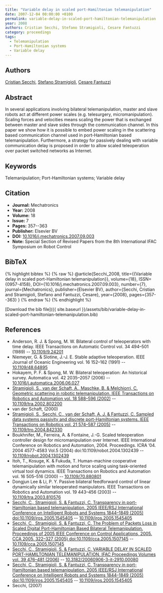 ```yaml
---
title: "Variable delay in scaled port-Hamiltonian telemanipulation"
date: 2007-12-04 00:00:00 +0100
permalink: variable-delay-in-scaled-port-hamiltonian-telemanipulation
year: 2008
authors: Cristian Secchi, Stefano Stramigioli, Cesare Fantuzzi
category: proceedings
tags:
  - Telemanipulation
  - Port-Hamiltonian systems
  - Variable delay
---
```

 
## Authors
[Cristian Secchi](authors/cristian-secchi), [Stefano Stramigioli](authors/stefano-stramigioli), [Cesare Fantuzzi](authors/cesare-fantuzzi)
 
## Abstract
In several applications involving bilateral telemanipulation, master and slave robots act at different power scales (e.g. telesurgery, micromanipulation). Scaling forces and velocities means scaling the power that is exchanged between master and slave sides through the communication channel. In this paper we show how it is possible to embed power scaling in the scattering based communication channel used in port-Hamiltonian based telemanipulation. Furthermore, a strategy for passively dealing with variable communication delay is proposed in order to allow scaled teleoperation over packet switched networks as Internet.
 
## Keywords
Telemanipulation; Port-Hamiltonian systems; Variable delay
 
## Citation
- **Journal:** Mechatronics
- **Year:** 2008
- **Volume:** 18
- **Issue:** 7
- **Pages:** 357--363
- **Publisher:** Elsevier BV
- **DOI:** [10.1016/j.mechatronics.2007.09.003](https://doi.org/10.1016/j.mechatronics.2007.09.003)
- **Note:** Special Section of Revised Papers from the 8th International IFAC Symposium on Robot Control
 
## BibTeX
{% highlight bibtex %}
{% raw %}
@article{Secchi_2008,
  title={{Variable delay in scaled port-Hamiltonian telemanipulation}},
  volume={18},
  ISSN={0957-4158},
  DOI={10.1016/j.mechatronics.2007.09.003},
  number={7},
  journal={Mechatronics},
  publisher={Elsevier BV},
  author={Secchi, Cristian and Stramigioli, Stefano and Fantuzzi, Cesare},
  year={2008},
  pages={357--363}
}
{% endraw %}
{% endhighlight %}
 
[Download the bib file]({{ site.baseurl }}/assets/bib/variable-delay-in-scaled-port-hamiltonian-telemanipulation.bib)
 
## References
- Anderson, R. J. & Spong, M. W. Bilateral control of teleoperators with time delay. IEEE Transactions on Automatic Control vol. 34 494–501 (1989) -- [10.1109/9.24201](https://doi.org/10.1109/9.24201)
- Niemeyer, G. & Slotine, J.-J. E. Stable adaptive teleoperation. IEEE Journal of Oceanic Engineering vol. 16 152–162 (1991) -- [10.1109/48.64895](https://doi.org/10.1109/48.64895)
- Hokayem, P. F. & Spong, M. W. Bilateral teleoperation: An historical survey. Automatica vol. 42 2035–2057 (2006) -- [10.1016/j.automatica.2006.06.027](https://doi.org/10.1016/j.automatica.2006.06.027)
- [Stramigioli, S., van der Schaft, A., Maschke, B. & Melchiorri, C. Geometric scattering in robotic telemanipulation. IEEE Transactions on Robotics and Automation vol. 18 588–596 (2002)](geometric-scattering-in-robotic-telemanipulation) -- [10.1109/tra.2002.802200](https://doi.org/10.1109/tra.2002.802200)
- van der Schaft, (2000)
- [Stramigioli, S., Secchi, C., van der Schaft, A. J. & Fantuzzi, C. Sampled data systems passivity and discrete port-Hamiltonian systems. IEEE Transactions on Robotics vol. 21 574–587 (2005)](sampled-data-systems-passivity-and-discrete-port-hamiltonian-systems) -- [10.1109/tro.2004.842330](https://doi.org/10.1109/tro.2004.842330)
- Boukhnifer, M., Ferreira, A. & Fontaine, J.-G. Scaled teleoperation controller design for micromanipulation over Internet. IEEE International Conference on Robotics and Automation, 2004. Proceedings. ICRA ’04. 2004 4577-4583 Vol.5 (2004) doi:10.1109/robot.2004.1302439 -- [10.1109/robot.2004.1302439](https://doi.org/10.1109/robot.2004.1302439)
- Itoh, T., Kosuge, K. & Fukuda, T. Human-machine cooperative telemanipulation with motion and force scaling using task-oriented virtual tool dynamics. IEEE Transactions on Robotics and Automation vol. 16 505–516 (2000) -- [10.1109/70.880801](https://doi.org/10.1109/70.880801)
- Dongjun Lee & Li, P. Y. Passive bilateral feedforward control of linear dynamically similar teleoperated manipulators. IEEE Transactions on Robotics and Automation vol. 19 443–456 (2003) -- [10.1109/tra.2003.810576](https://doi.org/10.1109/tra.2003.810576)
- [Secchi, C., Stramigioli, S. & Fantuzzi, C. Transparency in port-Hamiltonian based telemanipulation. 2005 IEEE/RSJ International Conference on Intelligent Robots and Systems 1844–1849 (2005) doi:10.1109/iros.2005.1545405](transparency-in-port-hamiltonian-based-telemanipulation0) -- [10.1109/iros.2005.1545405](https://doi.org/10.1109/iros.2005.1545405)
- [Secchi, C., Stramigioli, S. & Fantuzzi, C. The Problem of Packets Loss in Scaled Digital Port-Hamiltonian Based Bilateral Telemanipulation. Proceedings of 2005 IEEE Conference on Control Applications, 2005. CCA 2005. 322–327 (2005) doi:10.1109/cca.2005.1507145](the-problem-of-packets-loss-in-scaled-digital-port-hamiltonian-based-bilateral-telemanipulation) -- [10.1109/cca.2005.1507145](https://doi.org/10.1109/cca.2005.1507145)
- [Secchi, C., Stramigioli, S. & Fantuzzi, C. VARIABLE DELAY IN SCALED PORT-HAMILTONIAN TELEMANIPULATION. IFAC Proceedings Volumes vol. 39 476–481 (2006)](variable-delay-in-scaled-port-hamiltonian-telemanipulation0) -- [10.3182/20060906-3-it-2910.00080](https://doi.org/10.3182/20060906-3-it-2910.00080)
- [Secchi, C., Stramigioli, S. & Fantuzzi, C. Transparency in port-Hamiltonian based telemanipulation. 2005 IEEE/RSJ International Conference on Intelligent Robots and Systems 1844–1849 (2005) doi:10.1109/iros.2005.1545405](transparency-in-port-hamiltonian-based-telemanipulation0) -- [10.1109/iros.2005.1545405](https://doi.org/10.1109/iros.2005.1545405)
- Secchi, (2007)

